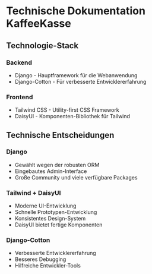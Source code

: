 # Technische Dokumentation KaffeeKasse

## Technologie-Stack

### Backend
- Django - Hauptframework für die Webanwendung
- Django-Cotton - Für verbesserte Entwicklererfahrung

### Frontend
- Tailwind CSS - Utility-first CSS Framework
- DaisyUI - Komponenten-Bibliothek für Tailwind

## Technische Entscheidungen

### Django
- Gewählt wegen der robusten ORM
- Eingebautes Admin-Interface
- Große Community und viele verfügbare Packages

### Tailwind + DaisyUI
- Moderne UI-Entwicklung
- Schnelle Prototypen-Entwicklung
- Konsistentes Design-System
- DaisyUI bietet fertige Komponenten

### Django-Cotton
- Verbesserte Entwicklererfahrung
- Besseres Debugging
- Hilfreiche Entwickler-Tools

